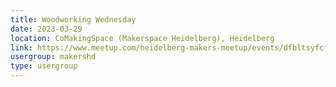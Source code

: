 ```yaml
---
title: Woodworking Wednesday
date: 2023-03-29
location: CoMakingSpace (Makerspace Heidelberg), Heidelberg
link: https://www.meetup.com/heidelberg-makers-meetup/events/dfbltsyfcfbmc/
usergroup: makershd
type: usergroup
---
```

